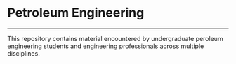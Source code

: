 # Petroleum Engineering
---

This repository contains material encountered by undergraduate peroleum engineering students and engineering professionals across multiple disciplines.

